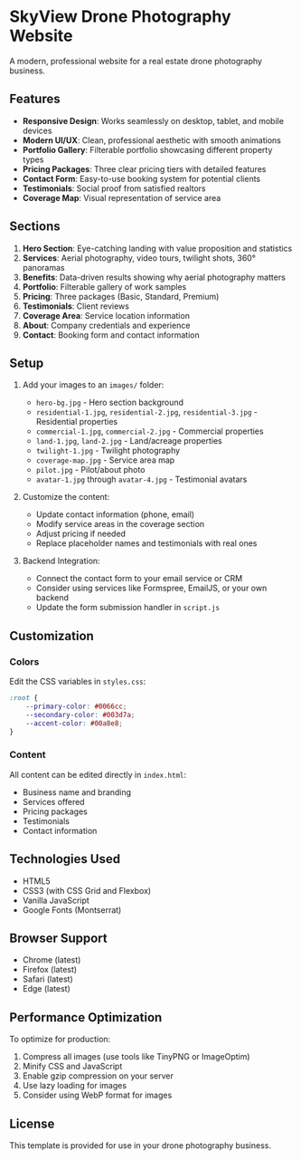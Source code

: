 # SkyView Drone Photography Website

A modern, professional website for a real estate drone photography business.

## Features

- **Responsive Design**: Works seamlessly on desktop, tablet, and mobile devices
- **Modern UI/UX**: Clean, professional aesthetic with smooth animations
- **Portfolio Gallery**: Filterable portfolio showcasing different property types
- **Pricing Packages**: Three clear pricing tiers with detailed features
- **Contact Form**: Easy-to-use booking system for potential clients
- **Testimonials**: Social proof from satisfied realtors
- **Coverage Map**: Visual representation of service area

## Sections

1. **Hero Section**: Eye-catching landing with value proposition and statistics
2. **Services**: Aerial photography, video tours, twilight shots, 360° panoramas
3. **Benefits**: Data-driven results showing why aerial photography matters
4. **Portfolio**: Filterable gallery of work samples
5. **Pricing**: Three packages (Basic, Standard, Premium)
6. **Testimonials**: Client reviews
7. **Coverage Area**: Service location information
8. **About**: Company credentials and experience
9. **Contact**: Booking form and contact information

## Setup

1. Add your images to an `images/` folder:
   - `hero-bg.jpg` - Hero section background
   - `residential-1.jpg`, `residential-2.jpg`, `residential-3.jpg` - Residential properties
   - `commercial-1.jpg`, `commercial-2.jpg` - Commercial properties
   - `land-1.jpg`, `land-2.jpg` - Land/acreage properties
   - `twilight-1.jpg` - Twilight photography
   - `coverage-map.jpg` - Service area map
   - `pilot.jpg` - Pilot/about photo
   - `avatar-1.jpg` through `avatar-4.jpg` - Testimonial avatars

2. Customize the content:
   - Update contact information (phone, email)
   - Modify service areas in the coverage section
   - Adjust pricing if needed
   - Replace placeholder names and testimonials with real ones

3. Backend Integration:
   - Connect the contact form to your email service or CRM
   - Consider using services like Formspree, EmailJS, or your own backend
   - Update the form submission handler in `script.js`

## Customization

### Colors
Edit the CSS variables in `styles.css`:
```css
:root {
    --primary-color: #0066cc;
    --secondary-color: #003d7a;
    --accent-color: #00a8e8;
}
```

### Content
All content can be edited directly in `index.html`:
- Business name and branding
- Services offered
- Pricing packages
- Testimonials
- Contact information

## Technologies Used

- HTML5
- CSS3 (with CSS Grid and Flexbox)
- Vanilla JavaScript
- Google Fonts (Montserrat)

## Browser Support

- Chrome (latest)
- Firefox (latest)
- Safari (latest)
- Edge (latest)

## Performance Optimization

To optimize for production:
1. Compress all images (use tools like TinyPNG or ImageOptim)
2. Minify CSS and JavaScript
3. Enable gzip compression on your server
4. Use lazy loading for images
5. Consider using WebP format for images

## License

This template is provided for use in your drone photography business.
